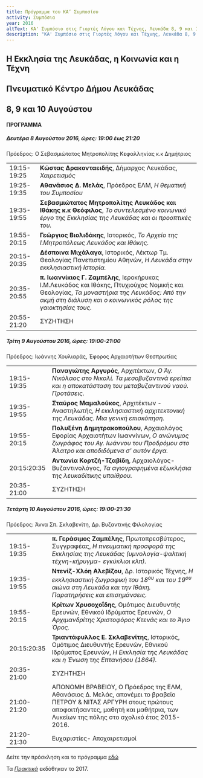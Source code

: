 ```yaml
---
title: Πρόγραμμα του ΚΑ’ Συμποσίου
activity: Συμπόσια
year: 2016
altText: ΚΑ' Συμπόσιο στις Γιορτές Λόγου και Τέχνης, Λευκάδα 8, 9 και 10 Αυγούστου 2016, *Η Εκκλησία της Λευκάδας, η Κοινωνία και η Τέχνη*. Το προγράμμα του Συμποσίου ΚΑ´ βρίσκεται [εδώ](/xroniko/symposia/symposio_21.html). Τα [*Πρακτικά*](/publications/praktika_symposiwn/praktika_symposiou_21.html) εκδόθηκαν το 2017.
description: "ΚΑ' Συμπόσιο στις Γιορτές Λόγου και Τέχνης, Λευκάδα 8, 9 και 10 Αυγούστου 2016, *Η Εκκλησία της Λευκάδας, η Κοινωνία και η Τέχνη*."
---
```


## Η Εκκλησία της Λευκάδας, η Κοινωνία και η Τέχνη
## Πνευματικό Κέντρο Δήμου Λευκάδας
## 8, 9 και 10 Αυγούστου

#### ΠΡΟΓΡΑΜΜΑ

##### Δευτέρα 8 Αυγούστου 2016, ώρες: 19:00 έως 21:20

Πρόεδρος: Ο Σεβασμιώτατος Μητροπολίτης Κεφαλληνίας κ.κ Δημήτριος

|                              |                        |
| :--------------------------- | :----------------------|
|19:15-19:25 |**Κώστας Δρακονταειδής**, Δήμαρχος Λευκάδας, *Χαιρετισμός*
|19:25-19:35 |**Αθανάσιος Δ. Μελάς**, Πρόεδρος ΕΛΜ, *Η θεματική του Συμποσίου*
|19:35-19:55 |**Σεβασμιώτατος Μητροπολίτης Λευκάδος και Ιθάκης κ.κ Θεόφιλος**, *Το συντελεσμένο κοινωνικό έργο της Εκκλησίας της Λευκάδας και οι προοπτικές του.*
|19:55-20:15 |**Γεώργιος Βιολιδάκης**, Ιστορικός, *Το Αρχείο της Ι.Μητροπόλεως Λευκάδος και Ιθάκης.*
|20:15-20:35 |**Δέσποινα Μιχάλαγα**, Ιστορικός, Λέκτωρ Τμ. Θεολογίας Πανεπιστημίου Αθηνών, *Η Λευκάδα στην εκκλησιαστική Ιστορία.*
|20:35-20:55 |**π. Ιωαννίκιος Γ. Ζαμπέλης**, Ιεροκήρυκας Ι.Μ.Λευκάδος και Ιθάκης, Πτυχιούχος Νομικής και Θεολογίας, *Τα μοναστήρια της Λευκάδος: Από την ακμή στη διάλυση και ο κοινωνικός ρόλος της γαιοκτησίας τους.*
|20:55-21:20 |ΣΥΖΗΤΗΣΗ

##### Τρίτη 9 Αυγούστου 2016, ώρες: 19:00-21:00

Πρόεδρος: Ιωάννης Χουλιαράς, Έφορος Αρχαιοτήτων Θεσπρωτίας

|                              |                        |
| :--------------------------- | :----------------------|
|19:15-19:35 |**Παναγιώτης Αργυρός**, Αρχιτέκτων, *Ο Άγ. Νικόλαος στο Νικολί. Τα μεσοβυζαντινά ερείπια και η αποκατάσταση του μεταβυζαντινού ναού. Προτάσεις.*
|19:35-19:55 |**Σταύρος Μαμαλούκος**, Αρχιτέκτων - Αναστηλωτής, *Η εκκλησιαστική αρχιτεκτονική της Λευκάδας. Μια γενική επισκόπηση.*
|19:55-20:15 |**Πολυξένη Δημητρακοπούλου**, Αρχαιολόγος Εφορίας Αρχαιοτήτων Ιωαννίνων, *Ο ανώνυμος ζωγράφος του Αγ. Ιωάννου του Προδρόμου στο Άλατρο και αποδιδόμενα σ' αυτόν έργα.*
|20:15:20:35 |**Αντωνία Κορτζή-Τζαβίδη**, Αρχαιολόγος- Βυζαντινολόγος, *Τα αγιογραφημένα εξωκλήσια της λευκαδίτικης υπαίθρου.*
|20:35-21:00 |ΣΥΖΗΤΗΣΗ

##### Τετάρτη 10 Αυγούστου 2016, ώρες: 19:00-21:30

Πρόεδρος: Άννα Σπ. Σκλαβενίτη, Δρ. Βυζαντινής Φιλολογίας

|                              |                        |
| :--------------------------- | :----------------------|
|19:15-19:35 |**π. Γεράσιμος Ζαμπέλης**, Πρωτοπρεσβύτερος, Συγγραφέας, *Η πνευματική προσφορά της Εκκλησίας της Λευκάδας \(υμνολογία-ψαλτική τέχνη-κήρυγμα- εγκύκλιοι κλπ\).*
|19:35-19:55 |**Ντενίζ-Χλόη Αλεβίζου**, Δρ. Ιστορικός Τέχνης, *Η εκκλησιαστική ζωγραφική του 18<sup>ου</sup> και του 19<sup>ου</sup> αιώνα στη Λευκάδα και την Ιθάκη. Παρατηρήσεις και επισημάνσεις.*
|19:55-20:15 |**Κρίτων Χρυσοχοΐδης**, Ομότιμος Διευθυντής Ερευνών, Εθνικού Ιδρύματος Ερευνών, *Ο Αρχιμανδρίτης Χριστοφόρος Κτενάς και το Άγιο Όρος.*
|20:15:20:35 |**Τριαντάφυλλος Ε. Σκλαβενίτης**, Ιστορικός, Ομότιμος Διευθυντής Ερευνών, Εθνικού Ιδρύματος Ερευνών, *Η Εκκλησία της Λευκάδας και η Ένωση της Επτανήσου \(1864\).*
|20:35-21:00 |ΣΥΖΗΤΗΣΗ
|21:00-21:20 |ΑΠΟΝΟΜΗ ΒΡΑΒΕΙΟΥ, Ο Πρόεδρος της ΕΛΜ, Αθανάσιος Δ. Μελάς, απονέμει το βραβείο ΠΕΤΡΟΥ & ΝΙΤΑΣ ΑΡΓΥΡΗ στους πρώτους αποφοιτήσαντες, μαθητή και μαθήτρια, των Λυκείων της πόλης στο σχολικό έτος 2015-2016.
|21:20-21:30 |Ευχαριστίες- Αποχαιρετισμοί

Δείτε την πρόσκληση και το πρόγραμμα [εδώ](/documents/prosklhsh_symposio_21.pdf)

Τα [*Πρακτικά*](/publications/praktika_symposiwn/praktika_symposiou_21.html) εκδόθηκαν το 2017.
